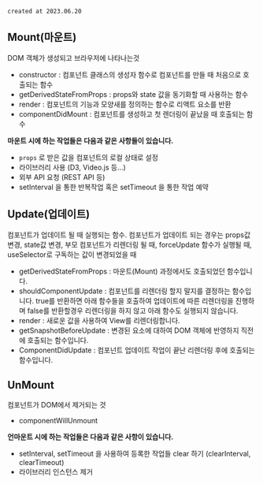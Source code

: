 `created at 2023.06.20`

## Mount(마운트)

DOM 객체가 생성되고 브라우저에 나타나는것

- constructor : 컴포넌트 클래스의 생성자 함수로 컴포넌트를 만들 때 처음으로 호출되는 함수
- getDerivedStateFromProps : props와 state 값을 동기화할 때 사용하는 함수
- render : 컴포넌트의 기능과 모양새를 정의하는 함수로 리액트 요소를 반환
- componentDidMount : 컴포넌트를 생성하고 첫 렌더링이 끝났을 때 호출되는 함수

**마운트 시에 하는 작업들은 다음과 같은 사항들이 있습니다.**

- `props` 로 받은 값을 컴포넌트의 로컬 상태로 설정
- 라이브러리 사용 (D3, Video.js 등...)
- 외부 API 요청 (REST API 등)
- setInterval 을 통한 반복작업 혹은 setTimeout 을 통한 작업 예약

## Update(업데이트)

컴포넌트가 업데이트 될 때 실행되는 함수. 컴포넌트가 업데이트 되는 경우는 props값 변경, state값 변경, 부모 컴포넌트가 리렌더링 될 때, forceUpdate 함수가 실행될 때, useSelector로 구독하는 값이 변경되었을 때

- getDerivedStateFromProps : 마운트(Mount) 과정에서도 호출되었던 함수입니다.
- shouldComponentUpdate : 컴포넌트를 리렌더링 할지 말지를 결정하는 함수입니다. true를 반환하면 아래 함수들을 호출하여 업데이트에 따른 리렌더링을 진행하며 false를 반환할경우 리렌더링을 하지 않고 아래 함수도 실행되지 않습니다.
- render : 새로운 값을 사용하여 View를 리렌더링합니다.
- getSnapshotBeforeUpdate : 변경된 요소에 대하여 DOM 객체에 반영하지 직전에 호출되는 함수입니다.
- ComponentDidUpdate : 컴포넌트 업데이트 작업이 끝난 리렌더링 후에 호출되는 함수입니다.

## UnMount

컴포넌트가 DOM에서 제거되는 것

- componentWillUnmount

**언마운트 시에 하는 작업들은 다음과 같은 사항이 있습니다.**

- setInterval, setTimeout 을 사용하여 등록한 작업들 clear 하기 (clearInterval, clearTimeout)
- 라이브러리 인스턴스 제거
